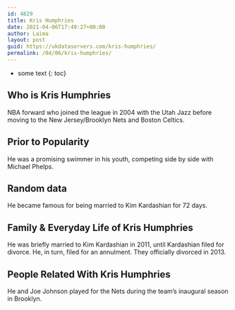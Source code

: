 ```yaml
---
id: 4829
title: Kris Humphries
date: 2021-04-06T17:49:27+00:00
author: Laima
layout: post
guid: https://ukdataservers.com/kris-humphries/
permalink: /04/06/kris-humphries/
---
```


* some text
{: toc}


## Who is Kris Humphries
                  
                  
                  
NBA forward who joined the league in 2004 with the Utah Jazz before moving to the New Jersey/Brooklyn Nets and Boston Celtics.
                  
              
            
              
            
                
                
                
## Prior to Popularity
                  
                  
                  
He was a promising swimmer in his youth, competing side by side with Michael Phelps.
                  
              
            
              
            
                
                
                
## Random data
                  
                  
                  
He became famous for being married to Kim Kardashian for 72 days.
                  
              
            
              
            
                
                
                
## Family & Everyday Life of Kris Humphries
                  
                  
                  
He was briefly married to Kim Kardashian in 2011, until Kardashian filed for divorce. He, in turn, filed for an annulment. They officially divorced in 2013.
                  
              
            
              
            
                
                
                
## People Related With Kris Humphries
                  
                  
                  
He and Joe Johnson played for the Nets during the team&#8217;s inaugural season in Brooklyn.
                  
              
            
              
            
                
              
            
              
              
            
            
              
            
          
          
          